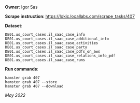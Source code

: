 **Owner**: Igor Sas
 
**Scrape instruction**: https://lokic.locallabs.com/scrape_tasks/407

**Dataset**: 

    DB01.us_court_cases.il_saac_case_info
    DB01.us_court_cases.il_saac_case_additional_info
    DB01.us_court_cases.il_saac_case_activities
    DB01.us_court_cases.il_saac_case_party
    DB01.us_court_cases.il_saac_case_pdfs_on_aws
    DB01.us_court_cases.il_saac_case_relations_info_pdf
    DB01.us_court_cases.il_saac_case_runs

**Run commands**: 

    hamster grab 407
    hamster grab 407 --store
    hamster grab 407 --download

_May 2022_
